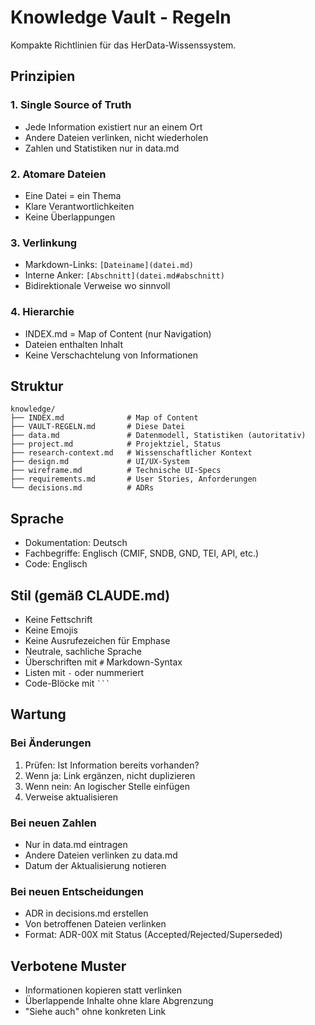 # Knowledge Vault - Regeln

Kompakte Richtlinien für das HerData-Wissenssystem.

## Prinzipien

### 1. Single Source of Truth
- Jede Information existiert nur an einem Ort
- Andere Dateien verlinken, nicht wiederholen
- Zahlen und Statistiken nur in data.md

### 2. Atomare Dateien
- Eine Datei = ein Thema
- Klare Verantwortlichkeiten
- Keine Überlappungen

### 3. Verlinkung
- Markdown-Links: `[Dateiname](datei.md)`
- Interne Anker: `[Abschnitt](datei.md#abschnitt)`
- Bidirektionale Verweise wo sinnvoll

### 4. Hierarchie
- INDEX.md = Map of Content (nur Navigation)
- Dateien enthalten Inhalt
- Keine Verschachtelung von Informationen

## Struktur

```
knowledge/
├── INDEX.md              # Map of Content
├── VAULT-REGELN.md       # Diese Datei
├── data.md               # Datenmodell, Statistiken (autoritativ)
├── project.md            # Projektziel, Status
├── research-context.md   # Wissenschaftlicher Kontext
├── design.md             # UI/UX-System
├── wireframe.md          # Technische UI-Specs
├── requirements.md       # User Stories, Anforderungen
└── decisions.md          # ADRs
```

## Sprache

- Dokumentation: Deutsch
- Fachbegriffe: Englisch (CMIF, SNDB, GND, TEI, API, etc.)
- Code: Englisch

## Stil (gemäß CLAUDE.md)

- Keine Fettschrift
- Keine Emojis
- Keine Ausrufezeichen für Emphase
- Neutrale, sachliche Sprache
- Überschriften mit `#` Markdown-Syntax
- Listen mit `-` oder nummeriert
- Code-Blöcke mit ` ``` `

## Wartung

### Bei Änderungen
1. Prüfen: Ist Information bereits vorhanden?
2. Wenn ja: Link ergänzen, nicht duplizieren
3. Wenn nein: An logischer Stelle einfügen
4. Verweise aktualisieren

### Bei neuen Zahlen
- Nur in data.md eintragen
- Andere Dateien verlinken zu data.md
- Datum der Aktualisierung notieren

### Bei neuen Entscheidungen
- ADR in decisions.md erstellen
- Von betroffenen Dateien verlinken
- Format: ADR-00X mit Status (Accepted/Rejected/Superseded)

## Verbotene Muster

- Informationen kopieren statt verlinken
- Überlappende Inhalte ohne klare Abgrenzung
- "Siehe auch" ohne konkreten Link
